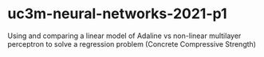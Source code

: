 # uc3m-neural-networks-2021-p1
Using and comparing a linear model of Adaline vs non-linear multilayer perceptron to solve a regression problem (Concrete Compressive Strength)
